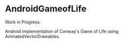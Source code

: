 # AndroidGameofLife
Work in Progress.

Android implementation of Conway's Game of Life using AnimatedVectorDrawables.
